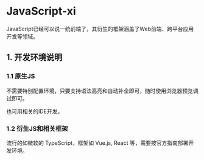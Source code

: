 # JavaScript-xi

JavaScript已经可以说一统前端了，其衍生的框架涵盖了Web前端、跨平台应用开发等领域。

## 1. 开发环境说明
### 1.1 原生JS

不需要特别配置环境，只要支持语法高亮和自动补全即可，随时使用浏览器预览调试即可。

也可用相关的IDE开发。

### 1.2 衍生JS和相关框架

流行的如微软的 TypeScript，框架如 Vue.js, React 等，需要按官方指南部署开发环境。
